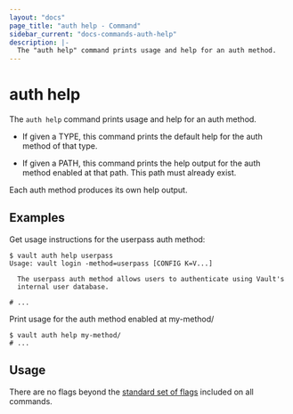 ```yaml
---
layout: "docs"
page_title: "auth help - Command"
sidebar_current: "docs-commands-auth-help"
description: |-
  The "auth help" command prints usage and help for an auth method.
---
```


# auth help

The `auth help` command prints usage and help for an auth method.

  - If given a TYPE, this command prints the default help for the auth method of
    that type.

  - If given a PATH, this command prints the help output for the auth method
    enabled at that path. This path must already exist.

Each auth method produces its own help output.

## Examples

Get usage instructions for the userpass auth method:

```text
$ vault auth help userpass
Usage: vault login -method=userpass [CONFIG K=V...]

  The userpass auth method allows users to authenticate using Vault's
  internal user database.

# ...
```

Print usage for the auth method enabled at my-method/

```text
$ vault auth help my-method/
# ...
```

## Usage

There are no flags beyond the [standard set of flags](/docs/commands/index.html)
included on all commands.
